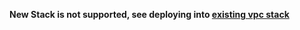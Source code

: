**New Stack is not supported, see deploying into [existing vpc stack](https://github.com/RibbonCommunications/sbc_aws_cloudformation/tree/master/supported/marketplace/existing-stack)**
